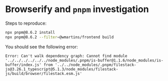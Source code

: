 # Browserify and `pnpm` investigation

Steps to reproduce:

```bash
npx pnpm@8.6.2 install
npx pnpm@8.6.2 --filter=@wmartins/frontend build
```

You should see the following error:

```
Error: Can't walk dependency graph: Cannot find module '../../../../../../node_modules/.pnpm/is-buffer@1.1.6/node_modules/is-buffer/index.js' from '../../node_modules/.pnpm/filestack-js@3.26.1_typescript@5.1.3/node_modules/filestack-js/build/browser/filestack.esm.js'
```